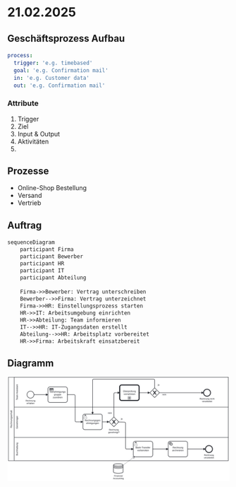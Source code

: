 # 21.02.2025

## Geschäftsprozess Aufbau

```yaml
process:
  trigger: 'e.g. timebased'
  goal: 'e.g. Confirmation mail'
  in: 'e.g. Customer data'
  out: 'e.g. Confirmation mail'
```

### Attribute

1. Trigger
2. Ziel
3. Input & Output
4. Aktivitäten  
5.

## Prozesse

- Online-Shop Bestellung
- Versand
- Vertrieb

## Auftrag

```mermaid
sequenceDiagram
    participant Firma
    participant Bewerber
    participant HR
    participant IT
    participant Abteilung
    
    Firma->>Bewerber: Vertrag unterschreiben
    Bewerber-->>Firma: Vertrag unterzeichnet
    Firma->>HR: Einstellungsprozess starten
    HR->>IT: Arbeitsumgebung einrichten
    HR->>Abteilung: Team informieren
    IT-->>HR: IT-Zugangsdaten erstellt
    Abteilung-->>HR: Arbeitsplatz vorbereitet
    HR->>Firma: Arbeitskraft einsatzbereit
```

## Diagramm

![Diagramm](../Images/diagram.svg)
